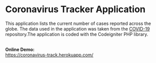 # Coronavirus Tracker Application

This application lists the current number of cases reported across the globe. The data used in the application was taken from the <a href="https://github.com/CSSEGISandData/COVID-19"> COVID-19 </a> repository.The application is coded with the Codeigniter PHP library. 

<br>
<b>Online Demo:</b><br>
<a href="https://coronavirus-track.herokuapp.com/" target="_blank">https://coronavirus-track.herokuapp.com/</a>
<br><br>
